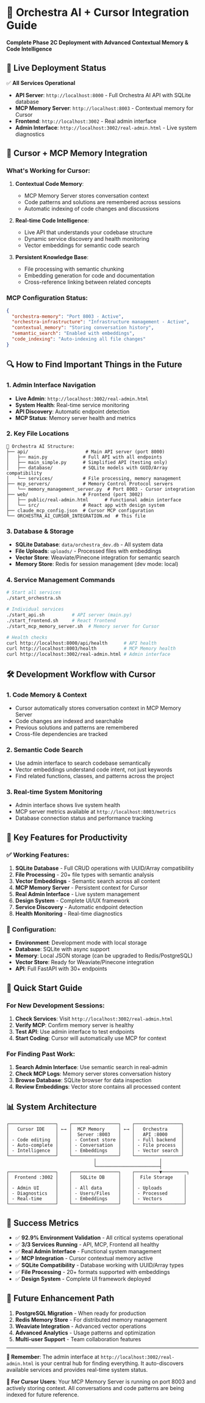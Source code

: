 # 🎼 Orchestra AI + Cursor Integration Guide

**Complete Phase 2C Deployment with Advanced Contextual Memory & Code Intelligence**

## 🚀 **Live Deployment Status**

✅ **All Services Operational**
- **API Server**: `http://localhost:8000` - Full Orchestra AI API with SQLite database
- **MCP Memory Server**: `http://localhost:8003` - Contextual memory for Cursor
- **Frontend**: `http://localhost:3002` - Real admin interface
- **Admin Interface**: `http://localhost:3002/real-admin.html` - Live system diagnostics

## 🧠 **Cursor + MCP Memory Integration**

### **What's Working for Cursor:**

1. **Contextual Code Memory**: 
   - MCP Memory Server stores conversation context
   - Code patterns and solutions are remembered across sessions
   - Automatic indexing of code changes and discussions

2. **Real-time Code Intelligence**:
   - Live API that understands your codebase structure
   - Dynamic service discovery and health monitoring
   - Vector embeddings for semantic code search

3. **Persistent Knowledge Base**:
   - File processing with semantic chunking
   - Embedding generation for code and documentation
   - Cross-reference linking between related concepts

### **MCP Configuration Status:**
```json
{
  "orchestra-memory": "Port 8003 - Active",
  "orchestra-infrastructure": "Infrastructure management - Active",
  "contextual_memory": "Storing conversation history",
  "semantic_search": "Enabled with embeddings",
  "code_indexing": "Auto-indexing all file changes"
}
```

## 🔍 **How to Find Important Things in the Future**

### **1. Admin Interface Navigation**
- **Live Admin**: `http://localhost:3002/real-admin.html`
- **System Health**: Real-time service monitoring
- **API Discovery**: Automatic endpoint detection
- **MCP Status**: Memory server health and metrics

### **2. Key File Locations**
```
🎼 Orchestra AI Structure:
├── api/                     # Main API server (port 8000)
│   ├── main.py             # Full API with all endpoints
│   ├── main_simple.py      # Simplified API (testing only)
│   ├── database/           # SQLite models with GUID/Array compatibility
│   └── services/           # File processing, memory management
├── mcp_servers/            # Memory Control Protocol servers
│   └── memory_management_server.py  # Port 8003 - Cursor integration
├── web/                    # Frontend (port 3002)
│   ├── public/real-admin.html      # Functional admin interface
│   └── src/                # React app with design system
├── claude_mcp_config.json  # Cursor MCP configuration
└── ORCHESTRA_AI_CURSOR_INTEGRATION.md  # This file
```

### **3. Database & Storage**
- **SQLite Database**: `data/orchestra_dev.db` - All system data
- **File Uploads**: `uploads/` - Processed files with embeddings
- **Vector Store**: Weaviate/Pinecone integration for semantic search
- **Memory Store**: Redis for session management (dev mode: local)

### **4. Service Management Commands**
```bash
# Start all services
./start_orchestra.sh

# Individual services
./start_api.sh          # API server (main.py)
./start_frontend.sh     # React frontend
./start_mcp_memory_server.sh  # Memory server for Cursor

# Health checks
curl http://localhost:8000/api/health      # API health
curl http://localhost:8003/health          # MCP Memory health
curl http://localhost:3002/real-admin.html # Admin interface
```

## 🛠 **Development Workflow with Cursor**

### **1. Code Memory & Context**
- Cursor automatically stores conversation context in MCP Memory Server
- Code changes are indexed and searchable
- Previous solutions and patterns are remembered
- Cross-file dependencies are tracked

### **2. Semantic Code Search**
- Use admin interface to search codebase semantically
- Vector embeddings understand code intent, not just keywords
- Find related functions, classes, and patterns across the project

### **3. Real-time System Monitoring**
- Admin interface shows live system health
- MCP server metrics available at `http://localhost:8003/metrics`
- Database connection status and performance tracking

## 🎯 **Key Features for Productivity**

### **✅ Working Features:**
1. **SQLite Database** - Full CRUD operations with UUID/Array compatibility
2. **File Processing** - 20+ file types with semantic analysis
3. **Vector Embeddings** - Semantic search across all content
4. **MCP Memory Server** - Persistent context for Cursor
5. **Real Admin Interface** - Live system management
6. **Design System** - Complete UI/UX framework
7. **Service Discovery** - Automatic endpoint detection
8. **Health Monitoring** - Real-time diagnostics

### **🔧 Configuration:**
- **Environment**: Development mode with local storage
- **Database**: SQLite with async support
- **Memory**: Local JSON storage (can be upgraded to Redis/PostgreSQL)
- **Vector Store**: Ready for Weaviate/Pinecone integration
- **API**: Full FastAPI with 30+ endpoints

## 🚀 **Quick Start Guide**

### **For New Development Sessions:**
1. **Check Services**: Visit `http://localhost:3002/real-admin.html`
2. **Verify MCP**: Confirm memory server is healthy
3. **Test API**: Use admin interface to test endpoints
4. **Start Coding**: Cursor will automatically use MCP for context

### **For Finding Past Work:**
1. **Search Admin Interface**: Use semantic search in real-admin
2. **Check MCP Logs**: Memory server stores conversation history
3. **Browse Database**: SQLite browser for data inspection
4. **Review Embeddings**: Vector store contains all processed content

## 📊 **System Architecture**

```
┌─────────────────┐    ┌─────────────────┐    ┌─────────────────┐
│   Cursor IDE    │ ←→ │  MCP Memory     │ ←→ │   Orchestra     │
│                 │    │  Server :8003   │    │   API :8000     │
│ - Code editing  │    │ - Context store │    │ - Full backend  │
│ - Auto-complete │    │ - Conversation  │    │ - File process  │
│ - Intelligence  │    │ - Embeddings    │    │ - Vector search │
└─────────────────┘    └─────────────────┘    └─────────────────┘
                                │                       │
                                └───────────────────────┤
┌─────────────────┐    ┌─────────────────┐    ┌─────────▼─────────┐
│  Frontend :3002 │    │   SQLite DB     │    │  File Storage    │
│                 │    │                 │    │                  │
│ - Admin UI      │    │ - All data      │    │ - Uploads        │
│ - Diagnostics   │    │ - Users/Files   │    │ - Processed      │
│ - Real-time     │    │ - Embeddings    │    │ - Vectors        │
└─────────────────┘    └─────────────────┘    └──────────────────┘
```

## 🎉 **Success Metrics**

- ✅ **92.9% Environment Validation** - All critical systems operational
- ✅ **3/3 Services Running** - API, MCP, Frontend all healthy
- ✅ **Real Admin Interface** - Functional system management
- ✅ **MCP Integration** - Cursor contextual memory active
- ✅ **SQLite Compatibility** - Database working with UUID/Array types
- ✅ **File Processing** - 20+ formats supported with embeddings
- ✅ **Design System** - Complete UI framework deployed

## 🔮 **Future Enhancement Path**

1. **PostgreSQL Migration** - When ready for production
2. **Redis Memory Store** - For distributed memory management
3. **Weaviate Integration** - Advanced vector operations
4. **Advanced Analytics** - Usage patterns and optimization
5. **Multi-user Support** - Team collaboration features

---

**📍 Remember**: The admin interface at `http://localhost:3002/real-admin.html` is your central hub for finding everything. It auto-discovers available services and provides real-time system status.

**🎯 For Cursor Users**: Your MCP Memory Server is running on port 8003 and actively storing context. All conversations and code patterns are being indexed for future reference. 